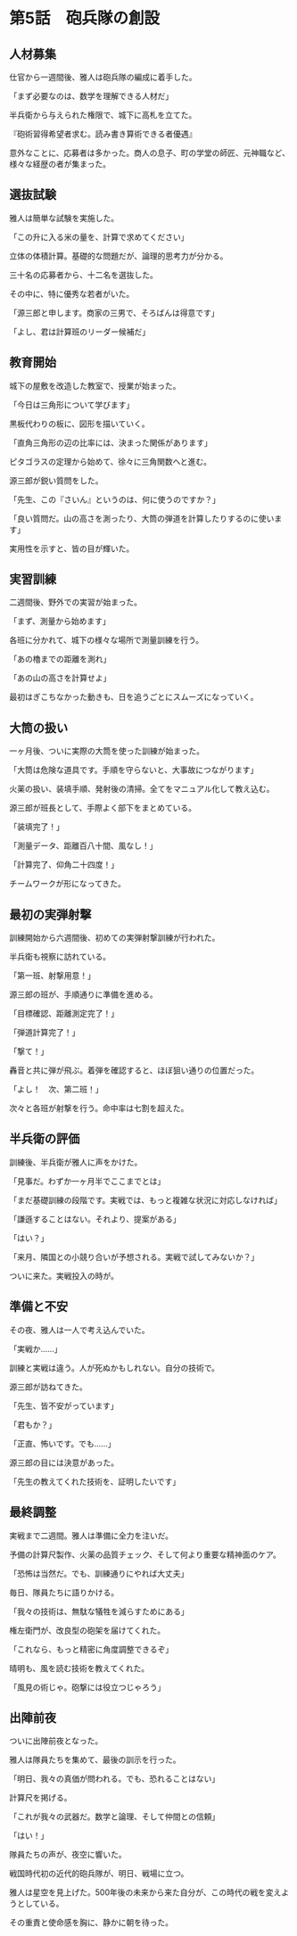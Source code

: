 # 第5話　砲兵隊の創設

## 人材募集

仕官から一週間後、雅人は砲兵隊の編成に着手した。

「まず必要なのは、数学を理解できる人材だ」

半兵衛から与えられた権限で、城下に高札を立てた。

『砲術習得希望者求む。読み書き算術できる者優遇』

意外なことに、応募者は多かった。商人の息子、町の学堂の師匠、元神職など、様々な経歴の者が集まった。

## 選抜試験

雅人は簡単な試験を実施した。

「この升に入る米の量を、計算で求めてください」

立体の体積計算。基礎的な問題だが、論理的思考力が分かる。

三十名の応募者から、十二名を選抜した。

その中に、特に優秀な若者がいた。

「源三郎と申します。商家の三男で、そろばんは得意です」

「よし、君は計算班のリーダー候補だ」

## 教育開始

城下の屋敷を改造した教室で、授業が始まった。

「今日は三角形について学びます」

黒板代わりの板に、図形を描いていく。

「直角三角形の辺の比率には、決まった関係があります」

ピタゴラスの定理から始めて、徐々に三角関数へと進む。

源三郎が鋭い質問をした。

「先生、この『さいん』というのは、何に使うのですか？」

「良い質問だ。山の高さを測ったり、大筒の弾道を計算したりするのに使います」

実用性を示すと、皆の目が輝いた。

## 実習訓練

二週間後、野外での実習が始まった。

「まず、測量から始めます」

各班に分かれて、城下の様々な場所で測量訓練を行う。

「あの櫓までの距離を測れ」

「あの山の高さを計算せよ」

最初はぎこちなかった動きも、日を追うごとにスムーズになっていく。

## 大筒の扱い

一ヶ月後、ついに実際の大筒を使った訓練が始まった。

「大筒は危険な道具です。手順を守らないと、大事故につながります」

火薬の扱い、装填手順、発射後の清掃。全てをマニュアル化して教え込む。

源三郎が班長として、手際よく部下をまとめている。

「装填完了！」

「測量データ、距離百八十間、風なし！」

「計算完了、仰角二十四度！」

チームワークが形になってきた。

## 最初の実弾射撃

訓練開始から六週間後、初めての実弾射撃訓練が行われた。

半兵衛も視察に訪れている。

「第一班、射撃用意！」

源三郎の班が、手順通りに準備を進める。

「目標確認、距離測定完了！」

「弾道計算完了！」

「撃て！」

轟音と共に弾が飛ぶ。着弾を確認すると、ほぼ狙い通りの位置だった。

「よし！　次、第二班！」

次々と各班が射撃を行う。命中率は七割を超えた。

## 半兵衛の評価

訓練後、半兵衛が雅人に声をかけた。

「見事だ。わずか一ヶ月半でここまでとは」

「まだ基礎訓練の段階です。実戦では、もっと複雑な状況に対応しなければ」

「謙遜することはない。それより、提案がある」

「はい？」

「来月、隣国との小競り合いが予想される。実戦で試してみないか？」

ついに来た。実戦投入の時が。

## 準備と不安

その夜、雅人は一人で考え込んでいた。

「実戦か......」

訓練と実戦は違う。人が死ぬかもしれない。自分の技術で。

源三郎が訪ねてきた。

「先生、皆不安がっています」

「君もか？」

「正直、怖いです。でも......」

源三郎の目には決意があった。

「先生の教えてくれた技術を、証明したいです」

## 最終調整

実戦まで二週間。雅人は準備に全力を注いだ。

予備の計算尺製作、火薬の品質チェック、そして何より重要な精神面のケア。

「恐怖は当然だ。でも、訓練通りにやれば大丈夫」

毎日、隊員たちに語りかける。

「我々の技術は、無駄な犠牲を減らすためにある」

権左衛門が、改良型の砲架を届けてくれた。

「これなら、もっと精密に角度調整できるぞ」

晴明も、風を読む技術を教えてくれた。

「風見の術じゃ。砲撃には役立つじゃろう」

## 出陣前夜

ついに出陣前夜となった。

雅人は隊員たちを集めて、最後の訓示を行った。

「明日、我々の真価が問われる。でも、恐れることはない」

計算尺を掲げる。

「これが我々の武器だ。数学と論理、そして仲間との信頼」

「はい！」

隊員たちの声が、夜空に響いた。

戦国時代初の近代的砲兵隊が、明日、戦場に立つ。

雅人は星空を見上げた。500年後の未来から来た自分が、この時代の戦を変えようとしている。

その重責と使命感を胸に、静かに朝を待った。
